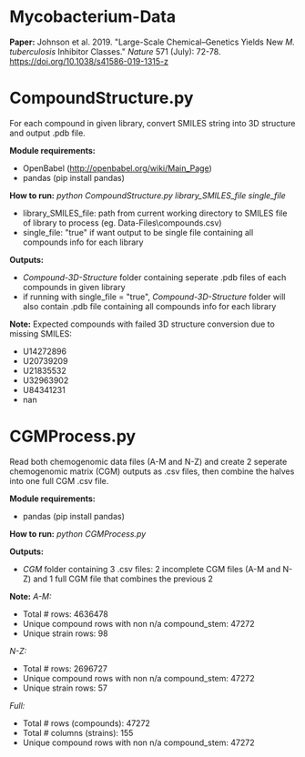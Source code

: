 # Mycobacterium-Data

**Paper:** Johnson et al. 2019. "Large-Scale Chemical–Genetics Yields New *M. tuberculosis* Inhibitor Classes." *Nature* 571 (July): 72-78.
https://doi.org/10.1038/s41586-019-1315-z

# CompoundStructure.py

For each compound in given library, convert SMILES string into 3D structure and output .pdb file.

**Module requirements:**

- OpenBabel (http://openbabel.org/wiki/Main_Page)
- pandas (pip install pandas)

**How to run:** *python CompoundStructure.py library_SMILES_file single_file*
- library_SMILES_file: path from current working directory to SMILES file of library to process (eg. Data-Files\compounds.csv)
- single_file: "true" if want output to be single file containing all compounds info for each library

**Outputs:**
- *Compound-3D-Structure* folder containing seperate .pdb files of each compounds in given library
- if running with single_file = "true", *Compound-3D-Structure* folder will also contain .pdb file containing all compounds info for each library

**Note:**
Expected compounds with failed 3D structure conversion due to missing SMILES:
- U14272896
- U20739209
- U21835532
- U32963902
- U84341231
- nan

# CGMProcess.py

Read both chemogenomic data files (A-M and N-Z) and create 2 seperate chemogenomic matrix (CGM) outputs as .csv files, then combine the halves into one full CGM .csv file.

**Module requirements:**

- pandas (pip install pandas)

**How to run:** *python CGMProcess.py*

**Outputs:**
- *CGM* folder containing 3 .csv files: 2 incomplete CGM files (A-M and N-Z) and 1 full CGM file that combines the previous 2

**Note:**
*A-M:*

- Total # rows: 4636478
- Unique compound rows with non n/a compound_stem: 47272
- Unique strain rows: 98

*N-Z:*

- Total # rows: 2696727
- Unique compound rows with non n/a compound_stem: 47272
- Unique strain rows: 57

*Full:*

- Total # rows (compounds): 47272
- Total # columns (strains): 155
- Unique compound rows with non n/a compound_stem: 47272

